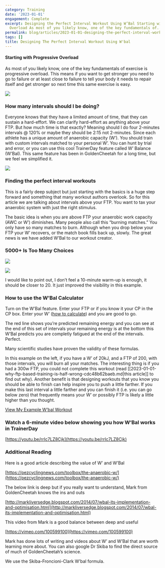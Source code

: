 ```yaml
---
category: Training
date: '2023-01-01'
engagement: Complete
excerpt: Designing the Perfect Interval Workout Using W’Bal Starting with Progressive
  Overload As most of you likely know, one of the key fundamentals of...
permalink: blog/articles/2023-01-01-designing-the-perfect-interval-workout-using-wbal-missing-videos-20a0c039dfa0
tags: []
title: Designing The Perfect Interval Workout Using W'bal
---
```

#### Starting with Progressive Overload

As most of you likely know, one of the key fundamentals of exercise is progressive overload. This means if you want to get stronger you need to go to failure or at least close to failure to tell your body it needs to repair itself and get stronger so next time this same exercise is easy.

![](https://shared-web.s3.amazonaws.com/blog/images/2024-03-0xYyOCvibyEmEczap.jpg)

### How many intervals should I be doing?

Everyone knows that they have a limited amount of time, that they can sustain a hard-effort. We can clarify hard-effort as anything above your FTP. But how much time is that exactly? Meaning should I do four 2-minutes intervals @ 120% or maybe they should be 2:15 not 2-minutes. Since each athlete has a unique amount of anaerobic capacity (W’). You should train with custom intervals matched to your personal W’. You can hunt by trial and error, or you can use this cool TrainerDay feature called W’ Balance (W’Bal). This same feature has been in GoldenCheetah for a long time, but we feel we simplified it.

![](https://shared-web.s3.amazonaws.com/blog/images/2024-03-0ysY46bOrDhfas0UX.jpg)

### Finding the perfect interval workouts

This is a fairly deep subject but just starting with the basics is a huge step forward and something that many workout authors overlook. So for this article we are talking about intervals above your FTP. You want to tax your anaerobic system with just the right stimulus.

The basic idea is when you are above FTP your anaerobic work capacity (AWC or W’) diminishes. Many people also call this “burning matches.” You only have so many matches to burn. Although when you drop below your FTP your W’ recovers, or the match book fills back up, slowly. The great news is we have added W’Bal to our workout creator.

### 5000+ Is Too Many Choices

![](https://shared-web.s3.amazonaws.com/blog/images/2024-03-0WVmL4pI8fTbu_xpU.jpg)

![](https://shared-web.s3.amazonaws.com/blog/images/2024-03-0aQCWEwrcemsHW-_X.png)

I would like to point out, I don’t feel a 10-minute warm-up is enough, it should be closer to 20. It just improved the visibility in this example.

### How to use the W’Bal Calculator

Turn on the W’Bal feature. Enter your FTP or if you know it your CP in the CP box. Enter your W’ ([how to calculate](https://trainerday.com/how-to-calculate-your-critical-power-cp-and-w/)) and you are good to go.

The red line shows you’re predicted remaining energy and you can see at the end of this set of intervals your remaining energy is at the bottom this W’Bal predicts you are completly fatigued at the end of the intervals. Perfect.

Many scientific studies have proven the validity of these formulas.

In this example on the left, if you have a W’ of 20kJ, and a FTP of 200, with those intervals, you will burn all your matches. The interesting thing is if you had a 300w FTP, you could not complete this workout (read [[2023-01-01-why-ftp-based-training-is-half-wrong-cdc48b62baeb.md|this article]] to find out why). Another benefit is that designing workouts that you know you should be able to finish can help inspire you to push a little farther. If you make this last interval a little farther and you can finish it (i.e. you can go below zero) that frequently means your W’ or possibly FTP is likely a little higher than you thought.

[View My Example W’bal Workout](https://app.trainerday.com/workouts/45588/copy)

### Watch a 6-minute video below showing you how W’Bal works in TrainerDay

[https://youtu.be/rrIc7LZ8Cjk](https://youtu.be/rrIc7LZ8Cjk)

### Additional Reading

Here is a good article describing the value of W’ and W’Bal

[https://pezcyclingnews.com/toolbox/the-anaerobic-w/](https://pezcyclingnews.com/toolbox/the-anaerobic-w/)

The below link is deep but if you really want to understand, Mark from GoldenCheetah knows the ins and outs

[http://markliversedge.blogspot.com/2014/07/wbal-its-implementation-and-optimisation.html](http://markliversedge.blogspot.com/2014/07/wbal-its-implementation-and-optimisation.html)

This video from Mark is a good balance between deep and useful

[https://vimeo.com/100599100](https://vimeo.com/100599100)

Mark has done lots of writing and videos about W’ and W’Bal that are worth learning more about. You can also google Dr Skiba to find the direct source of much of GoldenCheetah’s science.

We use the Skiba-Froncioni-Clark W’bal formula.

